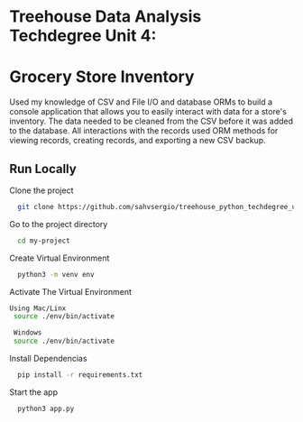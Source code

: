 # Treehouse Data Analysis Techdegree Unit 4:

# Grocery Store Inventory

Used my knowledge of CSV and File I/O and database ORMs to build a console application that allows you to easily interact with data for a store's inventory. The data needed to be cleaned from the CSV before it was added to the database. All interactions with the records used ORM methods for viewing records, creating records, and exporting a new CSV backup.

## Run Locally

Clone the project

```bash
  git clone https://github.com/sahvsergio/treehouse_python_techdegree_unit4.git
```

Go to the project directory

```bash
  cd my-project

```

Create Virtual Environment

```bash
  python3 -m venv env

```

Activate The Virtual Environment

```bash
Using Mac/Linx
 source ./env/bin/activate
```

```bash
 Windows
 source ./env/bin/activate
```

Install Dependencias

```bash
  pip install -r requirements.txt

```

Start the app

```bash
  python3 app.py

```
